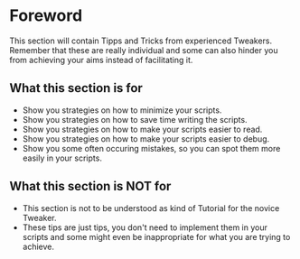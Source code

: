 # Foreword

This section will contain Tipps and Tricks from experienced Tweakers.  
Remember that these are really individual and some can also hinder you from achieving your aims instead of facilitating it.

## What this section is for
- Show you strategies on how to minimize your scripts.
- Show you strategies on how to save time writing the scripts.
- Show you strategies on how to make your scripts easier to read.
- Show you strategies on how to make your scripts easier to debug.
- Show you some often occuring mistakes, so you can spot them more easily in your scripts.



## What this section is NOT for

- This section is not to be understood as kind of Tutorial for the novice Tweaker.
- These tips are just tips, you don't need to implement them in your scripts and some might even be inappropriate for what you are trying to achieve.